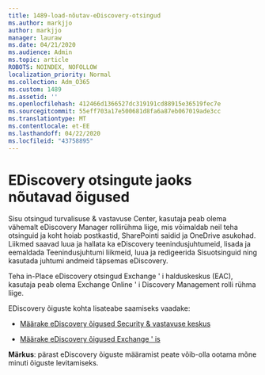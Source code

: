 ```yaml
---
title: 1489-load-nõutav-eDiscovery-otsingud
ms.author: markjjo
author: markjjo
manager: lauraw
ms.date: 04/21/2020
ms.audience: Admin
ms.topic: article
ROBOTS: NOINDEX, NOFOLLOW
localization_priority: Normal
ms.collection: Adm_O365
ms.custom: 1489
ms.assetid: ''
ms.openlocfilehash: 412466d1366527dc319191cd88915e36519fec7e
ms.sourcegitcommit: 55eff703a17e500681d8fa6a87eb067019ade3cc
ms.translationtype: MT
ms.contentlocale: et-EE
ms.lasthandoff: 04/22/2020
ms.locfileid: "43758895"
---
```

# <a name="permissions-required-for-ediscovery-searches"></a>EDiscovery otsingute jaoks nõutavad õigused

Sisu otsingud turvalisuse & vastavuse Center, kasutaja peab olema vähemalt eDiscovery Manager rollirühma liige, mis võimaldab neil teha otsinguid ja koht hoiab postkastid, SharePointi saidid ja OneDrive asukohad. Liikmed saavad luua ja hallata ka eDiscovery teenindusjuhtumeid, lisada ja eemaldada Teenindusjuhtumi liikmeid, luua ja redigeerida Sisuotsinguid ning kasutada juhtumi andmeid täpsemas eDiscovery.

Teha in-Place eDiscovery otsingud Exchange ' i halduskeskus (EAC), kasutaja peab olema Exchange Online ' i Discovery Management rolli rühma liige.

EDiscovery õiguste kohta lisateabe saamiseks vaadake: 

- [Määrake eDiscovery õigused Security & vastavuse keskus](https://docs.microsoft.com/office365/securitycompliance/assign-ediscovery-permissions)

- [Määrake eDiscovery õigused Exchange ' is](https://docs.microsoft.com/exchange/security-and-compliance/in-place-ediscovery/assign-ediscovery-permissions)

**Märkus**: pärast eDiscovery õiguste määramist peate võib-olla ootama mõne minuti õiguste levitamiseks.
